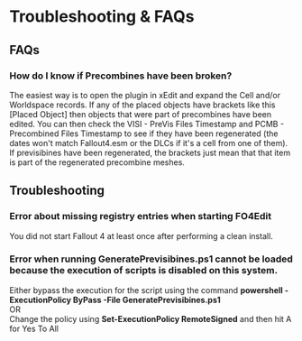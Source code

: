 # Troubleshooting & FAQs

## FAQs

### How do I know if Precombines have been broken?
The easiest way is to open the plugin in xEdit and expand the Cell and/or Worldspace records. If any of the placed objects have brackets like this [Placed Object] then objects that were part of precombines have been edited. You can then check the VISI - PreVis Files Timestamp and PCMB - Precombined Files Timestamp to see if they have been regenerated (the dates won't match Fallout4.esm or the DLCs if it's a cell from one of them). If previsibines have been regenerated, the brackets just mean that that item is part of the regenerated precombine meshes.

## Troubleshooting

### Error about missing registry entries when starting FO4Edit
You did not start Fallout 4 at least once after performing a clean install.

### Error when running GeneratePrevisibines.ps1 cannot be loaded because the execution of scripts is disabled on this system.
Either bypass the execution for the script using the command <b>powershell -ExecutionPolicy ByPass -File GeneratePrevisibines.ps1</b><br>
OR<br>
Change the policy using <b>Set-ExecutionPolicy RemoteSigned</b> and then hit A for Yes To All
